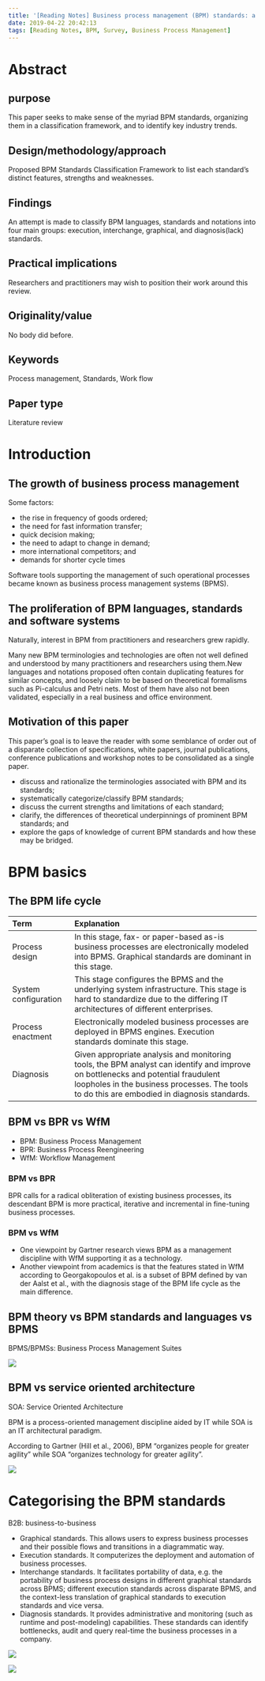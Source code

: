 ```yaml
---
title: '[Reading Notes] Business process management (BPM) standards: a survey'
date: 2019-04-22 20:42:13
tags: [Reading Notes, BPM, Survey, Business Process Management]
---
```


# Abstract

## purpose

This paper seeks to make sense of the myriad BPM standards, organizing them in a classification framework, and to identify key industry trends.

## Design/methodology/approach

Proposed BPM Standards Classification Framework to list each standard’s distinct features, strengths and weaknesses.

## Findings

An attempt is made to classify BPM languages, standards and notations into four main groups: execution, interchange, graphical, and diagnosis(lack) standards.

## Practical implications

Researchers and practitioners may wish to position their work around this review.

## Originality/value

No body did before.

## Keywords

Process management, Standards, Work flow

## Paper type

Literature review

# Introduction

## The growth of business process management

Some factors:

- the rise in frequency of goods ordered;
- the need for fast information transfer;
- quick decision making;
- the need to adapt to change in demand;
- more international competitors; and
- demands for shorter cycle times

Software tools supporting the management of such operational processes became known as business process management systems (BPMS).

## The proliferation of BPM languages, standards and software systems

Naturally, interest in BPM from practitioners and researchers grew rapidly.

Many new BPM terminologies and technologies are often not well defined and understood by many practitioners and researchers using them.New languages and notations proposed often contain duplicating features for similar concepts, and loosely claim to be based on theoretical formalisms such as Pi-calculus and Petri nets. Most of them have also not been validated, especially in a real business and office environment.

## Motivation of this paper

This paper’s goal is to leave the reader with some semblance of order out of a disparate collection of specifications, white papers, journal publications, conference publications and workshop notes to be consolidated as a single paper.

- discuss and rationalize the terminologies associated with BPM and its standards;
- systematically categorize/classify BPM standards;
- discuss the current strengths and limitations of each standard;
- clarify, the differences of theoretical underpinnings of prominent BPM standards; and
- explore the gaps of knowledge of current BPM standards and how these may be bridged.

# BPM basics

## The BPM life cycle

|Term|Explanation|
|:--|:--|
|Process design|In this stage, fax- or paper-based as-is business processes are electronically modeled into BPMS. Graphical standards are dominant in this stage.|
|System configuration|This stage configures the BPMS and the underlying system infrastructure. This stage is hard to standardize due to the differing IT architectures of different enterprises.|
|Process enactment|Electronically modeled business processes are deployed in BPMS engines. Execution standards dominate this stage.|
|Diagnosis|Given appropriate analysis and monitoring tools, the BPM analyst can identify and improve on bottlenecks and potential fraudulent loopholes in the business processes. The tools to do this are embodied in diagnosis standards.|

## BPM vs BPR vs WfM

- BPM: Business Process Management
- BPR: Business Process Reengineering
- WfM: Workflow Management

### BPM vs BPR

BPR calls for a radical obliteration of existing business processes, its descendant BPM is more practical, iterative and incremental in fine-tuning business processes.

### BPM vs WfM

- One viewpoint by Gartner research views BPM as a management discipline with WfM supporting it as a technology. 
- Another viewpoint from academics is that the features stated in WfM according to Georgakopoulos et al. is a subset of BPM defined by van der Aalst et al., with the diagnosis stage of the BPM life cycle as the main difference.

## BPM theory vs BPM standards and languages vs BPMS

BPMS/BPMSs: Business Process Management Suites

![](https://raw.githubusercontent.com/imonce/imgs/master/20190508215035.png)

## BPM vs service oriented architecture

SOA: Service Oriented Architecture

BPM is a process-oriented management discipline aided by IT while SOA is an IT architectural paradigm. 

According to Gartner (Hill et al., 2006), BPM “organizes people for greater agility” while SOA “organizes technology for greater agility”.

![](https://raw.githubusercontent.com/imonce/imgs/master/20190508215950.png)

# Categorising the BPM standards

B2B: business-to-business

- Graphical standards. This allows users to express business processes and their possible flows and transitions in a diagrammatic way.
- Execution standards. It computerizes the deployment and automation of business processes.
- Interchange standards. It facilitates portability of data, e.g. the portability of business process designs in different graphical standards across BPMS; different execution standards across disparate BPMS, and the context-less translation of graphical standards to execution standards and vice versa.
- Diagnosis standards. It provides administrative and monitoring (such as runtime and post-modeling) capabilities. These standards can identify bottlenecks, audit and query real-time the business processes in a company.

![](https://raw.githubusercontent.com/imonce/imgs/master/20190508222437.png)

![](https://raw.githubusercontent.com/imonce/imgs/master/20190508222557.png)

